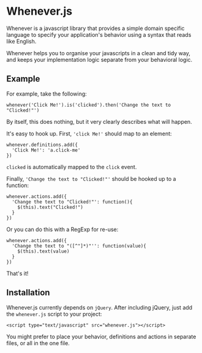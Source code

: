 # Whenever.js #

Whenever is a javascript library that provides a simple domain specific language to specify your application's behavior using a syntax that reads like English.

Whenever helps you to organise your javascripts in a clean and tidy way, and keeps your implementation logic separate from your behavioral logic.

## Example ##

For example, take the following:

    whenever('Click Me!').is('clicked').then('Change the text to "Clicked!"')

By itself, this does nothing, but it very clearly describes what will happen.

It's easy to hook up. First, `'click Me!'` should map to an element:

    whenever.definitions.add({
      'Click Me!': 'a.click-me'
    })

`clicked` is automatically mapped to the `click` event.

Finally, `'Change the text to "Clicked!"'` should be hooked up to a function:

    whenever.actions.add({
      'Change the text to "Clicked!"': function(){
        $(this).text("Clicked!")
      }
    })

Or you can do this with a RegExp for re-use:

    whenever.actions.add({
      'Change the text to "([^"]*)"'': function(value){
        $(this).text(value)
      }
    })

That's it!

## Installation ##

Whenever.js currently depends on `jQuery`. After including jQuery, just add the `whenever.js` script to your project:

    <script type="text/javascript" src="whenever.js"></script>

You might prefer to place your behavior, definitions and actions in separate files, or all in the one file.